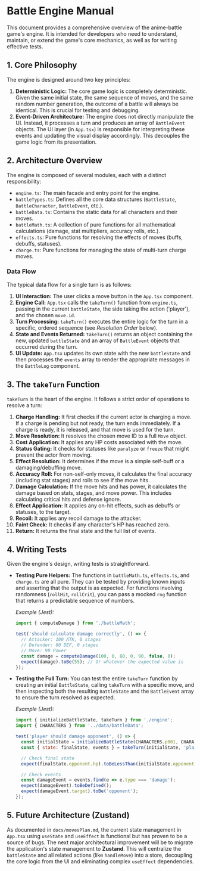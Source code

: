 # Battle Engine Manual

This document provides a comprehensive overview of the anime-battle game's engine. It is intended for developers who need to understand, maintain, or extend the game's core mechanics, as well as for writing effective tests.

## 1. Core Philosophy

The engine is designed around two key principles:

1.  **Deterministic Logic:** The core game logic is completely deterministic. Given the same initial state, the same sequence of moves, and the same random number generation, the outcome of a battle will always be identical. This is crucial for testing and debugging.
2.  **Event-Driven Architecture:** The engine does not directly manipulate the UI. Instead, it processes a turn and produces an array of `BattleEvent` objects. The UI layer (in `App.tsx`) is responsible for interpreting these events and updating the visual display accordingly. This decouples the game logic from its presentation.

## 2. Architecture Overview

The engine is composed of several modules, each with a distinct responsibility:

-   `engine.ts`: The main facade and entry point for the engine.
-   `battleTypes.ts`: Defines all the core data structures (`BattleState`, `BattleCharacter`, `BattleEvent`, etc.).
-   `battleData.ts`: Contains the static data for all characters and their moves.
-   `battleMath.ts`: A collection of pure functions for all mathematical calculations (damage, stat multipliers, accuracy rolls, etc.).
-   `effects.ts`: Pure functions for resolving the effects of moves (buffs, debuffs, statuses).
-   `charge.ts`: Pure functions for managing the state of multi-turn charge moves.

### Data Flow

The typical data flow for a single turn is as follows:

1.  **UI Interaction:** The user clicks a move button in the `App.tsx` component.
2.  **Engine Call:** `App.tsx` calls the `takeTurn()` function from `engine.ts`, passing in the current `battleState`, the side taking the action ('player'), and the chosen `move.id`.
3.  **Turn Processing:** `takeTurn()` executes the entire logic for the turn in a specific, ordered sequence (see *Resolution Order* below).
4.  **State and Events Returned:** `takeTurn()` returns an object containing the new, updated `battleState` and an array of `BattleEvent` objects that occurred during the turn.
5.  **UI Update:** `App.tsx` updates its own state with the new `battleState` and then processes the `events` array to render the appropriate messages in the `BattleLog` component.

## 3. The `takeTurn` Function

`takeTurn` is the heart of the engine. It follows a strict order of operations to resolve a turn:

1.  **Charge Handling:** It first checks if the current actor is charging a move. If a charge is pending but not ready, the turn ends immediately. If a charge is ready, it is released, and that move is used for the turn.
2.  **Move Resolution:** It resolves the chosen move ID to a full `Move` object.
3.  **Cost Application:** It applies any HP costs associated with the move.
4.  **Status Gating:** It checks for statuses like `paralyze` or `freeze` that might prevent the actor from moving.
5.  **Effect Resolution:** It determines if the move is a simple self-buff or a damaging/debuffing move.
6.  **Accuracy Roll:** For non-self-only moves, it calculates the final accuracy (including stat stages) and rolls to see if the move hits.
7.  **Damage Calculation:** If the move hits and has power, it calculates the damage based on stats, stages, and move power. This includes calculating critical hits and defense ignore.
8.  **Effect Application:** It applies any on-hit effects, such as debuffs or statuses, to the target.
9.  **Recoil:** It applies any recoil damage to the attacker.
10. **Faint Check:** It checks if any character's HP has reached zero.
11. **Return:** It returns the final state and the full list of events.

## 4. Writing Tests

Given the engine's design, writing tests is straightforward.

-   **Testing Pure Helpers:** The functions in `battleMath.ts`, `effects.ts`, and `charge.ts` are all pure. They can be tested by providing known inputs and asserting that the output is as expected. For functions involving randomness (`rollHit`, `rollCrit`), you can pass a mocked `rng` function that returns a predictable sequence of numbers.

    *Example (Jest):*
    ```javascript
    import { computeDamage } from './battleMath';

    test('should calculate damage correctly', () => {
      // Attacker: 100 ATK, 0 stages
      // Defender: 80 DEF, 0 stages
      // Move: 90 Power
      const damage = computeDamage(100, 0, 80, 0, 90, false, 0);
      expect(damage).toBe(55); // Or whatever the expected value is
    });
    ```

-   **Testing the Full Turn:** You can test the entire `takeTurn` function by creating an initial `BattleState`, calling `takeTurn` with a specific move, and then inspecting both the resulting `BattleState` and the `BattleEvent` array to ensure the turn resolved as expected.

    *Example (Jest):*
    ```javascript
    import { initializeBattleState, takeTurn } from './engine';
    import { CHARACTERS } from '../data/battleData';

    test('player should damage opponent', () => {
      const initialState = initializeBattleState(CHARACTERS.p001, CHARACTERS.p002);
      const { state: finalState, events } = takeTurn(initialState, 'player', 'm001');

      // Check final state
      expect(finalState.opponent.hp).toBeLessThan(initialState.opponent.hp);

      // Check events
      const damageEvent = events.find(e => e.type === 'damage');
      expect(damageEvent).toBeDefined();
      expect(damageEvent.target).toBe('opponent');
    });
    ```

## 5. Future Architecture (Zustand)

As documented in `docs/movesPlan.md`, the current state management in `App.tsx` using `useState` and `useEffect` is functional but has proven to be a source of bugs. The next major architectural improvement will be to migrate the application's state management to **Zustand**. This will centralize the `battleState` and all related actions (like `handleMove`) into a store, decoupling the core logic from the UI and eliminating complex `useEffect` dependencies.
